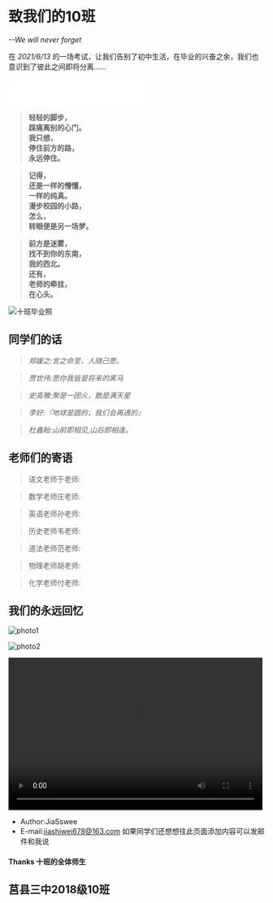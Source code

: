 # 致我们的10班 #
*--We will never forget*

在 *2021/6/13* 的一场考试，让我们告别了初中生活，在毕业的兴奋之余，我们也意识到了彼此之间即将分离……
<iframe frameborder="no" border="0" marginwidth="0" marginheight="0" width=280 height=52 src="//music.163.com/outchain/player?type=2&id=468176711&auto=1&height=32"></iframe>

>**轻轻的脚步，**  
**踩痛离别的心门。**  
**我只想，**  
**停住前方的路，**  
**永远停住。**

>**记得，**  
**还是一样的懵懂，**  
**一样的纯真。**  
**漫步校园的小路，**  
**怎么，**  
**转眼便是另一场梦。**

>**前方是迷雾，**  
**找不到你的东南，**  
**我的西北。**  
**还有，**  
**老师的牵挂，**  
**在心头。**

![十班毕业照](https://cdn.jsdelivr.net/gh/jxsz201810/jxsz201810.github.io@res/32bfd8dc82be0fad.jpg?raw=true)

## 同学们的话 ##

>*郑媛之:言之命至，人随己愿。*

>*贾世伟:愿你我皆是将来的黑马*

>*史高雅:聚是一团火，散是满天星*

>*李好:『地球是圆的，我们会再遇的』*

>*杜鑫眙:山前即相见,山后即相逢。*


## 老师们的寄语 ##
>语文老师于老师:

>数学老师庄老师:

>英语老师孙老师:

>历史老师韦老师:

>道法老师范老师:

>物理老师胡老师:

>化学老师付老师:



## 我们的永远回忆 ##

![photo1](https://cdn.jsdelivr.net/gh/jxsz201810/jxsz201810.github.io@res/-644aff6f840b8422.jpg)

![photo2](https://cdn.jsdelivr.net/gh/jxsz201810/jxsz201810.github.io@res/-3ad88d681b58368f.jpg)

<video src="https://cdn.jsdelivr.net/gh/jxsz201810/jxsz201810.github.io@res/QQ%E8%A7%86%E9%A2%91_af172516452f4ec815793b5b3cadb92f1625488790.mp4?raw=true)" controls="controls" width="500" height="300">您的浏览器不支持播放该视频！建议使用chrome来查看</video>


* Author:JiaSswee 
* E-mail:jiashiwei678@163.com 如果同学们还想想往此页面添加内容可以发邮件和我说 
####  Thanks 十班的全体师生 ####

## 莒县三中2018级10班 ###



